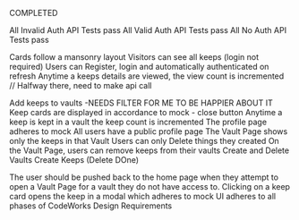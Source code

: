 







COMPLETED

All Invalid Auth API Tests pass
All Valid Auth API Tests pass
All No Auth API Tests pass

Cards follow a mansonry layout
Visitors can see all keeps (login not required)
Users can Register, login and automatically authenticated on refresh
Anytime a keeps details are viewed, the view count is incremented // Halfway there, need to make api call

Add keeps to vaults -NEEDS FILTER FOR ME TO BE HAPPIER ABOUT IT
Keep cards are displayed in accordance to mock - close button
Anytime a keep is kept in a vault the keep count is incremented
The profile page adheres to mock
All users have a public profile page
The Vault Page shows only the keeps in that Vault
Users can only Delete things they created 
On the Vault Page, users can remove keeps from their vaults
Create and Delete Vaults
Create  Keeps (Delete DOne)

The user should be pushed back to the home page when they attempt to open a Vault Page for a vault they do not have access to.
Clicking on a keep card opens the keep in a modal which adheres to mock
UI adheres to all phases of CodeWorks Design Requirements



















